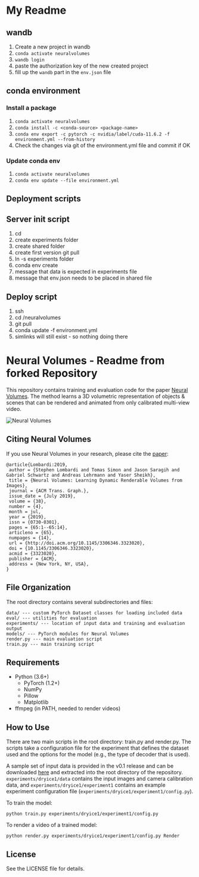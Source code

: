 # My Readme

## wandb
1. Create a new project in wandb
2. ```conda activate neuralvolumes```
3. ``` wandb login ```
4. paste the authorization key of the new created project
5. fill up the ``` wandb ``` part in the ``` env.json ``` file

## conda environment

### Install a package
1. ```conda activate neuralvolumes```
2. ```conda install -c <conda-source> <package-name>```
3. ```conda env export -c pytorch -c nvidia/label/cuda-11.6.2 -f environment.yml --from-history```
4. Check the changes via git of the environment.yml file and commit if OK

### Update conda env

1. ```conda activate neuralvolumes```
2. ```conda env update --file environment.yml```

## Deployment scripts

## Server init script
1. cd <path>
2. create experiments folder
3. create shared folder
4. create first version git pull
5. ln -s experiments folder
6. conda env create
7. message that data is expected in experiments file
8. message that env.json needs to be placed in shared file

## Deploy script
1. ssh
2. cd <path>/neuralvolumes
3. git pull
4. conda update -f environment.yml
5. simlinks will still exist - so nothing doing there

# Neural Volumes - Readme from forked Repository

This repository contains training and evaluation code for the paper 
[Neural Volumes](https://arxiv.org/abs/1906.07751). The method learns a 3D
volumetric representation of objects & scenes that can be rendered and animated
from only calibrated multi-view video.

![Neural Volumes](representativeimage.jpg)

## Citing Neural Volumes

If you use Neural Volumes in your research, please cite the [paper](https://arxiv.org/abs/1906.07751):
```
@article{Lombardi:2019,
 author = {Stephen Lombardi and Tomas Simon and Jason Saragih and Gabriel Schwartz and Andreas Lehrmann and Yaser Sheikh},
 title = {Neural Volumes: Learning Dynamic Renderable Volumes from Images},
 journal = {ACM Trans. Graph.},
 issue_date = {July 2019},
 volume = {38},
 number = {4},
 month = jul,
 year = {2019},
 issn = {0730-0301},
 pages = {65:1--65:14},
 articleno = {65},
 numpages = {14},
 url = {http://doi.acm.org/10.1145/3306346.3323020},
 doi = {10.1145/3306346.3323020},
 acmid = {3323020},
 publisher = {ACM},
 address = {New York, NY, USA},
}
```

## File Organization

The root directory contains several subdirectories and files:
```
data/ --- custom PyTorch Dataset classes for loading included data
eval/ --- utilities for evaluation
experiments/ --- location of input data and training and evaluation output
models/ --- PyTorch modules for Neural Volumes
render.py --- main evaluation script
train.py --- main training script
```

## Requirements

* Python (3.6+)
  * PyTorch (1.2+)
  * NumPy
  * Pillow
  * Matplotlib
* ffmpeg (in PATH, needed to render videos)

## How to Use

There are two main scripts in the root directory: train.py and render.py. The
scripts take a configuration file for the experiment that defines the dataset
used and the options for the model (e.g., the type of decoder that is used).

A sample set of input data is provided in the v0.1 release and can be
downloaded
[here](https://github.com/facebookresearch/neuralvolumes/releases/download/v0.1/experiments.tar.gz)
and extracted into the root directory of the repository.
`experiments/dryice1/data` contains the input images and camera calibration
data, and `experiments/dryice1/experiment1` contains an example experiment
configuration file (`experiments/dryice1/experiment1/config.py`).

To train the model:
```
python train.py experiments/dryice1/experiment1/config.py
```

To render a video of a trained model:
```
python render.py experiments/dryice1/experiment1/config.py Render
```

## License

See the LICENSE file for details.
